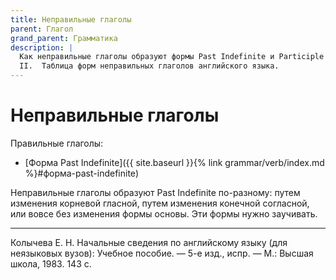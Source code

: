 ```yaml
---
title: Неправильные глаголы
parent: Глагол
grand_parent: Грамматика
description: |
  Как неправильные глаголы образуют формы Past Indefinite и Participle
  II.  Таблица форм неправильных глаголов английского языка.
---
```


# Неправильные глаголы

Правильные глаголы:
- [Форма Past Indefinite]({{ site.baseurl }}{% link grammar/verb/index.md %}#форма-past-indefinite)

Неправильные глаголы образуют Past Indefinite по-разному: путем
изменения корневой гласной, путем изменения конечной согласной, или
вовсе без изменения формы основы.  Эти формы нужно заучивать.


---

Колычева Е. Н.  Начальные сведения по английскому языку (для
неязыковых вузов): Учебное пособие. — 5-е изд., испр. — М.: Высшая
школа, 1983. 143 с.
